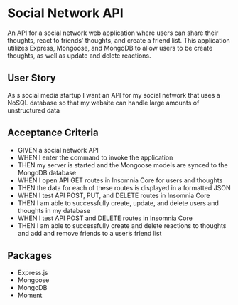 # Social Network API

An API for a social network web application where users can share their thoughts, react to friends’ thoughts, and create a friend list. This application utilizes Express, Mongoose, and MongoDB to allow users to be create thoughts, as well as update and delete reactions.

## User Story

As s social media startup
I want an API for my social network that uses a NoSQL database so that my website can handle large amounts of unstructured data

## Acceptance Criteria

- GIVEN a social network API
- WHEN I enter the command to invoke the application
- THEN my server is started and the Mongoose models are synced to the MongoDB database
- WHEN I open API GET routes in Insomnia Core for users and thoughts
- THEN the data for each of these routes is displayed in a formatted JSON
- WHEN I test API POST, PUT, and DELETE routes in Insomnia Core
- THEN I am able to successfully create, update, and delete users and thoughts in my database
- WHEN I test API POST and DELETE routes in Insomnia Core
- THEN I am able to successfully create and delete reactions to thoughts and add and remove friends to a user’s friend list

## Packages

- Express.js
- Mongoose
- MongoDB
- Moment
